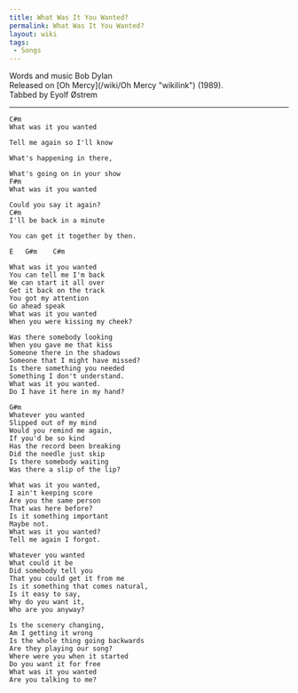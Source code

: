 ```yaml
---
title: What Was It You Wanted?
permalink: What Was It You Wanted?
layout: wiki
tags:
 - Songs
---
```


Words and music Bob Dylan  
Released on [Oh Mercy](/wiki/Oh Mercy "wikilink") (1989).  
Tabbed by Eyolf Østrem

* * * * *

    C#m
    What was it you wanted

    Tell me again so I'll know

    What's happening in there,

    What's going on in your show
    F#m
    What was it you wanted

    Could you say it again?
    C#m
    I'll be back in a minute

    You can get it together by then.

    E   G#m    C#m

    What was it you wanted
    You can tell me I'm back
    We can start it all over
    Get it back on the track
    You got my attention
    Go ahead speak
    What was it you wanted
    When you were kissing my cheek?

    Was there somebody looking
    When you gave me that kiss
    Someone there in the shadows
    Someone that I might have missed?
    Is there something you needed
    Something I don't understand.
    What was it you wanted.
    Do I have it here in my hand?

    G#m
    Whatever you wanted
    Slipped out of my mind
    Would you remind me again,
    If you'd be so kind
    Has the record been breaking
    Did the needle just skip
    Is there somebody waiting
    Was there a slip of the lip?

    What was it you wanted,
    I ain't keeping score
    Are you the same person
    That was here before?
    Is it something important
    Maybe not.
    What was it you wanted?
    Tell me again I forgot.

    Whatever you wanted
    What could it be
    Did somebody tell you
    That you could get it from me
    Is it something that comes natural,
    Is it easy to say,
    Why do you want it,
    Who are you anyway?

    Is the scenery changing,
    Am I getting it wrong
    Is the whole thing going backwards
    Are they playing our song?
    Where were you when it started
    Do you want it for free
    What was it you wanted
    Are you talking to me?
